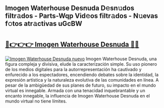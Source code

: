 ## Imogen Waterhouse Desnuda D𝚎sn𝚞dos filtr𝚊dos - Parts-Wqp Vid𝚎os filtr𝚊dos - N𝚞evas f𝚘tos atr𝚊ctivas uGcBW

# <h2><a href="http://mbby7p.tromn.icu/?c=Imogen+Waterhouse+Desnuda">🔗👉👉👉 Imogen Waterhouse Desnuda 🔗🔗</a></h2>

[![Imogen Waterhouse Desnuda nuevo](https://i.imgur.com/pEAQMta.gif)](http://mbby7p.tromn.icu/?c=Imogen+Waterhouse+Desnuda)
Imogen Waterhouse Desnuda, una figura compleja y divisiva, elude la caracterización simple. Su uso pionero de los medios digitales para la autorrepresentación ha cautivado y enfurecido a los espectadores, encendiendo debates sobre la identidad, la expresión artística y la naturaleza evolutiva de las comunidades en línea. A pesar de la ambigüedad de sus planes de futuro, su impacto en el mundo virtual es innegable. Armada con una tenacidad inquebrantable y un encanto innegable, la influencia de Imogen Waterhouse Desnuda en el mundo virtual no tiene límites.
